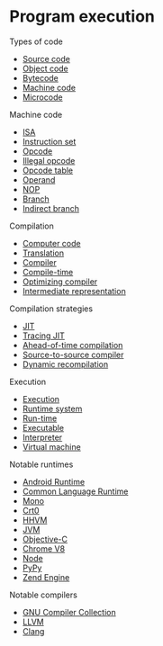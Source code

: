 # Program execution


Types of code
- [Source code](https://www.wikiwand.com/en/Source_code)
- [Object code](https://www.wikiwand.com/en/Object_code)
- [Bytecode](https://www.wikiwand.com/en/Bytecode)
- [Machine code](https://www.wikiwand.com/en/undefined)
- [Microcode](https://www.wikiwand.com/en/Microcode)

Machine code
- [ISA](https://www.wikiwand.com/en/Instruction_set_architecture)
- [Instruction set](https://www.wikiwand.com/en/undefined)
- [Opcode](https://www.wikiwand.com/en/Opcode)
- [Illegal opcode](https://www.wikiwand.com/en/Illegal_opcode)
- [Opcode table](https://www.wikiwand.com/en/Opcode_table)
- [Operand](https://www.wikiwand.com/en/Operand)
- [NOP](https://www.wikiwand.com/en/NOP_(code))
- [Branch](https://www.wikiwand.com/en/Branch_(computer_science))
- [Indirect branch](https://www.wikiwand.com/en/Indirect_branch)

Compilation
- [Computer code](https://www.wikiwand.com/en/Computer_code)
- [Translation](https://www.wikiwand.com/en/Translator_(computing))
- [Compiler](https://www.wikiwand.com/en/Compiler)
- [Compile-time](https://www.wikiwand.com/en/Compile-time)
- [Optimizing compiler](https://www.wikiwand.com/en/Optimizing_compiler)
- [Intermediate representation](https://www.wikiwand.com/en/Intermediate_representation)

Compilation strategies
- [JIT](https://www.wikiwand.com/en/Just-in-time_compilation)
- [Tracing JIT](https://www.wikiwand.com/en/Tracing_just-in-time_compilation)
- [Ahead-of-time compilation](https://www.wikiwand.com/en/Ahead-of-time_compilation)
- [Source-to-source compiler](https://www.wikiwand.com/en/Source-to-source_compiler)
- [Dynamic recompilation](https://www.wikiwand.com/en/Dynamic_recompilation)

Execution
- [Execution](https://www.wikiwand.com/en/Execution_(computing))
- [Runtime system](https://www.wikiwand.com/en/Runtime_system)
- [Run-time](https://www.wikiwand.com/en/Run_time_(program_lifecycle_phase))
- [Executable](https://www.wikiwand.com/en/Executable)
- [Interpreter](https://www.wikiwand.com/en/Interpreter_(computing))
- [Virtual machine](https://www.wikiwand.com/en/Virtual_machine)





Notable runtimes
- [Android Runtime](https://www.wikiwand.com/en/Android_Runtime)
- [Common Language Runtime](https://www.wikiwand.com/en/Common_Language_Runtime)
- [Mono](https://www.wikiwand.com/en/Mono_(software))
- [Crt0](https://www.wikiwand.com/en/Crt0)
- [HHVM](https://www.wikiwand.com/en/HHVM)
- [JVM](https://www.wikiwand.com/en/Java_virtual_machine)
- [Objective-C](https://www.wikiwand.com/en/Objective-C)
- [Chrome V8](https://www.wikiwand.com/en/Chrome_V8)
- [Node](https://www.wikiwand.com/en/Node.js)
- [PyPy](https://www.wikiwand.com/en/PyPy)
- [Zend Engine](https://www.wikiwand.com/en/Zend_Engine)

Notable compilers
- [GNU Compiler Collection](https://www.wikiwand.com/en/GNU_Compiler_Collection)
- [LLVM](https://www.wikiwand.com/en/LLVM)
- [Clang](https://www.wikiwand.com/en/Clang)

